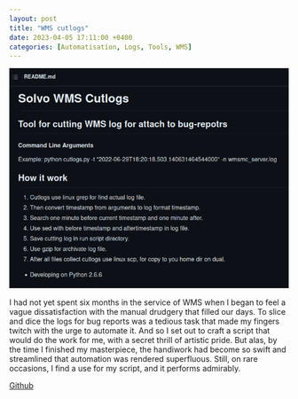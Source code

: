 ```yaml
---
layout: post
title: "WMS cutlogs"
date: 2023-04-05 17:11:00 +0400
categories: [Automatisation, Logs, Tools, WMS]
---
```


![Screenshot.png](/static/images/wms-cutlogs.png)

I had not yet spent six months in the service of WMS when I began to feel a vague dissatisfaction with the manual drudgery that filled our days. To slice and dice the logs for bug reports was a tedious task that made my fingers twitch with the urge to automate it. And so I set out to craft a script that would do the work for me, with a secret thrill of artistic pride. But alas, by the time I finished my masterpiece, the handiwork had become so swift and streamlined that automation was rendered superfluous. Still, on rare occasions, I find a use for my script, and it performs admirably.

[Github](https://github.com/ta0ma0/solvo-wms-cutlogs)
